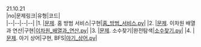 21.10.21      
|no|문제링크|유형|코드|   
|--|--|--|--|
|1. |[문제](https://swexpertacademy.com/main/code/problem/problemDetail.do?contestProbId=AV5V61LqAf8DFAWu). 홈 방범 서비스|구현|[홈_방범_서비스.py](../20211021/홈_방범_서비스.py)|
|2. |[문제](https://www.acmicpc.net/problem/17140). 이차원 배열과 연산|구현|[이차원_배열과_연산.py](../20211021/이차원_배열과_연산.py)|
|3. |[문제](https://programmers.co.kr/learn/courses/30/lessons/42839). 소수찾기|완전탐색|[소수찾기.py](../20211021/소수찾기.py)|
|4. |[문제](https://www.acmicpc.net/problem/16236). 아기 상어|구현, BFS|[아기_상어.py](../20211021/아기_상어.py)|